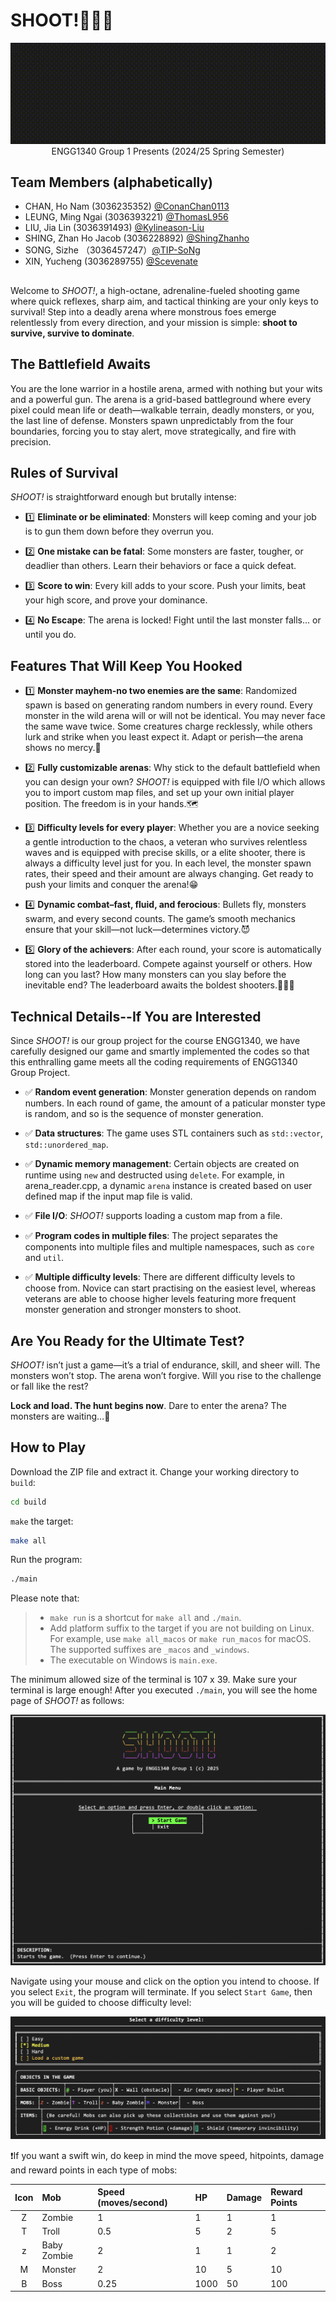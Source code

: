# SHOOT!🔫🔫🔫

<p align="center">
   <img src="docs/game_logo.gif" alt="Logo of the game, blinking."/>
   <br/>
   <span> ENGG1340 Group 1 Presents (2024/25 Spring Semester)</span>
</p>

## Team Members (alphabetically)

- CHAN, Ho Nam (3036235352) [@ConanChan0113](https://gihub.com/ConanChan0113)
- LEUNG, Ming Ngai (3036393221) [@ThomasL956](https://github.com/ThomasL956)
- LIU, Jia Lin (3036391493) [@Kylineason-Liu](https://github.com/Kylineason-Liu)
- SHING, Zhan Ho Jacob (3036228892) [@ShingZhanho](https://github.com/ShingZhanho)
- SONG, Sizhe （3036457247）[@TIP-SoNg](https://github.com/TIP-SoNg)
- XIN, Yucheng (3036289755) [@Scevenate](https://github.com/Scevenate)  

##  

Welcome to _SHOOT!_, a high-octane, adrenaline-fueled shooting game where quick reflexes, sharp aim, and tactical thinking are your only keys to survival! Step into a deadly arena where monstrous foes emerge
relentlessly from every direction, and your mission is simple: **shoot to survive, survive to dominate**.

## The Battlefield Awaits

You are the lone warrior in a hostile arena, armed with nothing but your wits and a powerful gun. The arena is a grid-based battleground where every pixel could mean life or death—walkable terrain, deadly monsters, or you, the last line of defense. Monsters spawn unpredictably from the four boundaries, forcing you to stay alert, move strategically, and fire with precision.

## Rules of Survival

_SHOOT!_ is straightforward enough but brutally intense:  

* 1️⃣ **Eliminate or be eliminated**: Monsters will keep coming and your job is to gun them down before they overrun you.
  
* 2️⃣ **One mistake can be fatal**: Some monsters are faster, tougher, or deadlier than others. Learn their behaviors or face a quick defeat.  
  
* 3️⃣ **Score to win**: Every kill adds to your score. Push your limits, beat your high score, and prove your dominance.  
  
* 4️⃣ **No Escape**: The arena is locked! Fight until the last monster falls… or until you do.  
  
## Features That Will Keep You Hooked

* 1️⃣ **Monster mayhem-no two enemies are the same**: Randomized spawn is based on generating random numbers in every round. Every monster in the wild arena will or will not be identical. You may never face the same wave twice. Some creatures charge recklessly, while others lurk and strike when you least expect it. Adapt or perish—the arena shows no mercy.🤔  
  
* 2️⃣ **Fully customizable arenas**: Why stick to the default battlefield when you can design your own? _SHOOT!_ is equipped with file I/O which allows you to import custom map files, and set up your own initial player position. The freedom is in your hands.🗺️  
  
* 3️⃣ **Difficulty levels for every player**: Whether you are a novice seeking a gentle introduction to the chaos, a veteran who survives relentless waves and is equipped with precise skills, or a elite shooter, 
there is always a difficulty level just for you. In each level, the monster spawn rates, their speed and their amount are always changing. Get ready to push your limits and conquer the arena!😁
  
* 4️⃣ **Dynamic combat–fast, fluid, and ferocious**: Bullets fly, monsters swarm, and every second counts. The game’s smooth mechanics ensure that your skill—not luck—determines victory.😈
  
* 5️⃣ **Glory of the achievers**: After each round, your score is automatically stored into the leaderboard. Compete against yourself or others. How long can you last? How many monsters can you slay before the 
inevitable end? The leaderboard awaits the boldest shooters.🥇🥈🥉

## Technical Details--If You are Interested

Since _SHOOT!_ is our group project for the course ENGG1340, we have carefully designed our game and smartly implemented the codes so that this enthralling game meets all the coding requirements of ENGG1340 Group Project.

* ✅ **Random event generation**: Monster generation depends on random numbers. In each round of game, the amount of a paticular monster type is random, and so is the sequence of monster generation.

* ✅ **Data structures**: The game uses STL containers such as `std::vector`, `std::unordered_map`.

* ✅ **Dynamic memory management**: Certain objects are created on runtime using `new` and destructed using `delete`. For example, in arena_reader.cpp, a dynamic `arena` instance is created based on user defined map if the input map file is valid.

* ✅ **File I/O**: _SHOOT!_ supports loading a custom map from a file.

* ✅ **Program codes in multiple files**: The project separates the components into multiple files and multiple namespaces, such as `core` and `util`.

* ✅ **Multiple difficulty levels**: There are different difficulty levels to choose from. Novice can start practising on the easiest level, whereas veterans are able to choose higher levels featuring more frequent monster generation and stronger monsters to shoot.



## Are You Ready for the Ultimate Test?

_SHOOT!_ isn’t just a game—it’s a trial of endurance, skill, and sheer will. The monsters won’t stop. The arena won’t forgive. Will you rise to the challenge or fall like the rest?  
  
**Lock and load. The hunt begins now**. Dare to enter the arena? The monsters are waiting…👿

## How to Play

Download the ZIP file and extract it.
Change your working directory to `build`:
   ```bash
   cd build
   ```
`make` the target:
   ```bash
   make all
   ```
Run the program:
   ```bash
   ./main
   ```
   Please note that:
> * `make run` is a shortcut for `make all` and `./main`.  
> * Add platform suffix to the target if you are not building on Linux. For example, use `make all_macos` or `make run_macos` for macOS. The supported suffixes are `_macos` and `_windows`.  
> * The executable on Windows is `main.exe`.

The minimum allowed size of the terminal is 107 x 39. Make sure your terminal is large enough! After you executed `./main`, you will see the home page of _SHOOT!_ as follows:
<p align="center">
   <img src="docs/entrance_page.png"/>
   <br/>
</p>

Navigate using your mouse and click on the option you intend to choose. If you select `Exit`, the program will terminate. If you select `Start Game`, then you will be guided to choose difficulty level:
<p align="center">
   <img src="docs/difficulty_selection.png"/>
   <br/>
</p>

❗If you want a swift win, do keep in mind the move speed, hitpoints, damage and reward points in each type of mobs:  

| Icon | Mob | Speed (moves/second) | HP | Damage | Reward Points |
|:------:|:----|:---------------------|:---|:-------|:--------------|
| Z | Zombie | 1 | 1 | 1 | 1 |
| T | Troll | 0.5 | 5 | 2 | 5 |
| z | Baby Zombie | 2 | 1 | 1 | 2 |
| M | Monster | 2 | 10 | 5 | 10 |
| B | Boss | 0.25 | 1000 | 50 | 100 |

